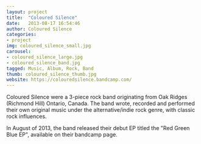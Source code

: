 ```yaml
---
layout: project
title:  "Coloured Silence"
date:   2013-08-17 16:54:46
author: Coloured Silence
categories:
- project
img: coloured_silence_small.jpg
carousel:
- coloured_silence_large.jpg
- coloured_silence_band.jpg
tagged: Music, Album, Rock, Band
thumb: coloured_silence_thumb.jpg 
website: https://colouredsilence.bandcamp.com/
---
```


Coloured Silence were a 3-piece rock band originating from Oak Ridges (Richmond Hill) Ontario, Canada. The band wrote, recorded and performed their own original music under the alternative/indie rock genre, with classic rock influences.

In August of 2013, the band released their debut EP titled the "Red Green Blue EP", available on their bandcamp page. 



